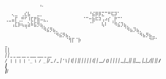             ⠀⠀⠀⠀⠀⠀⢠⡀⠀⠀⠀⠀⠀⠀⠀⠀⠀⠀⠀⠀⠀⠀⠀⠀
⠀⠀⢄⣀⠀⢀⣎⣧⠀⠀⣀⡀⠀⠀⠀⠀⠀⠀⠀⠀⠀⠀⠀⠀
⠀⠀⠘⣮⡿⡿⣍⠉⠛⢯⡽⠁⠀⠀⠀⠀⠀⠀⠀⠀⠀⠀⠀⠀
⢀⣀⣤⡏⢀⡛⠋⠸⣏⡟⣷⠤⣄⡀⠀⠀⠀⠀⠀⠀⠀⠀⠀⠀
⠈⠉⠒⣷⠯⠽⢠⠴⡎⢀⡟⠉⠁⠀⠀⠀⠀⠀⠀⠀⠀⠀⠀⠀
⠀⠀⢠⣏⡷⢦⣤⣵⠷⣯⡻⣦⡀⠀⠀⠀⠀⠀⠀⠀⠀⠀⠀⠀
⠀⠀⠈⠁⠀⠀⢧⠇⠀⠈⠻⣮⡹⣦⡀⠀⠀⠀⠀⠀⠀⠀⠀⠀
⠀⠀⠀⠀⠀⠀⠈⠀⠀⠀⠀⠈⠻⣮⡻⣦⡀⠀⠀⠀⠀⠀⠀⠀
⠀⠀⠀⠀⠀⠀⠀⠀⠀⠀⠀⠀⠀⠈⠻⣦⡹⣦⡀⠀⠀⠀⠀⠀
⠀⠀⠀⠀⠀⠀⠀⠀⠀⠀⠀⠀⠀⠀⠀⠈⠻⣮⡻⣦⡀⠀⠀⠀
⠀⠀⠀⠀⠀⠀⠀⠀⠀⠀⠀⠀⠀⠀⠀⠀⠀⠈⠻⣦⡻⣦⣀⠀
⠀⠀⠀⠀⠀⠀⠀⠀⠀⠀⠀⠀⠀⠀⠀⠀⠀⠀⠀⠈⢻⡏⠈⡷
⠀⠀⠀⠀⠀⠀⠀⠀⠀⠀⠀⠀⠀⠀⠀⠀⠀⠀⠀⠀⠀⠙⠋⠁      _                                    
    | |                                   
  __| |_   _ _ __   __ _  ___  ___  _ __  
 / _` | | | | '_ \ / _` |/ _ \/ _ \| '_ \ 
| (_| | |_| | | | | (_| |  __/ (_) | | | |
 \__,_|\__,_|_| |_|\__, |\___|\___/|_| |_|
                    __/ |                 
                   |___/                  
